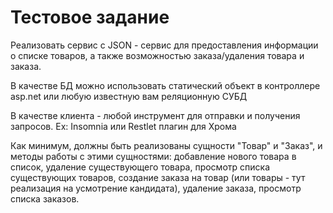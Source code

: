 # Тестовое задание

Реализовать сервис с JSON - сервис для предоставления информации о списке
товаров, а также возможностью заказа/удаления товара и заказа.

В качестве БД можно использовать статический объект в контроллере asp.net или любую
известную вам реляционную СУБД

В качестве клиента - любой инструмент для отправки и получения запросов. Ex: Insomnia или
Restlet плагин для Хрома

Как минимум, должны быть реализованы сущности "Товар" и "Заказ", и методы работы с
этими сущностями: добавление нового товара в список, удаление существующего товара,
просмотр списка существующих товаров, создание заказа на товар (или товары - тут
реализация на усмотрение кандидата), удаление заказа, просмотр списка заказов.
